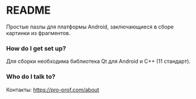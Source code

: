 # README #

Простые пазлы для платформы Android, заключающиеся в сборе картинки из фрагментов.

### How do I get set up? ###

Для сборки необходима библиотека Qt для Android и С++ (11 стандарт).

### Who do I talk to? ###

Контакты: https://pro-prof.com/about
